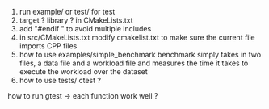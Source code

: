 1. run example/ or test/ for test
2. target ? library ? in CMakeLists.txt
3. add "#endif " to avoid multiple includes
4. in src/CMakeLists.txt modify cmakelist.txt to make sure the current file imports CPP files
5. how to use examples/simple_benchmark
   benchmark simply takes in two files, a data file and a workload file and
   measures the time it takes to execute the workload over the dataset
6. how to use tests/
    ctest ?

how to run gtest -> each function work well ?